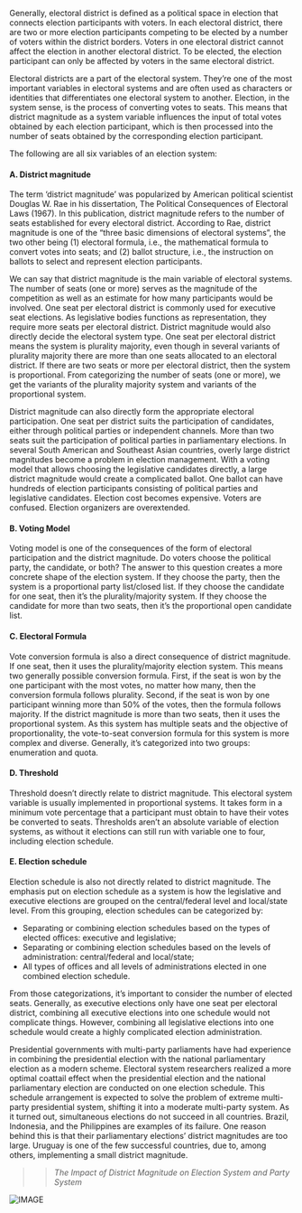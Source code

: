 Generally, electoral district is defined as a political space in election that connects election participants with voters. In each electoral district, there are two or more election participants competing to be elected by a number of voters within the district borders. Voters in one electoral district cannot affect the election in another electoral district. To be elected, the election participant can only be affected by voters in the same electoral district.

Electoral districts are a part of the electoral system. They’re one of the most important variables in electoral systems and are often used as characters or identities that differentiates one electoral system to another. Election, in the system sense, is the process of converting votes to seats. This means that district magnitude as a system variable influences the input of total votes obtained by each election participant, which is then processed into the number of seats obtained by the corresponding election participant.

The following are all six variables of an election system:

#### A. District magnitude

The term ‘district magnitude’ was popularized by American political scientist Douglas W. Rae in his dissertation, The Political Consequences of Electoral Laws (1967). In this publication, district magnitude refers to the number of seats established for every electoral district. According to Rae, district magnitude is one of the “three basic dimensions of electoral systems”, the two other being (1) electoral formula, i.e., the mathematical formula to convert votes into seats; and (2) ballot structure, i.e., the instruction on ballots to select and represent election participants.

We can say that district magnitude is the main variable of electoral systems. The number of seats (one or more) serves as the magnitude of the competition as well as an estimate for how many participants would be involved. One seat per electoral district is commonly used for executive seat elections. As legislative bodies functions as representation, they require more seats per electoral district. District magnitude would also directly decide the electoral system type. One seat per electoral district means the system is plurality majority, even though in several variants of plurality majority there are more than one seats allocated to an electoral district. If there are two seats or more per electoral district, then the system is proportional. From categorizing the number of seats (one or more), we get the variants of the plurality majority system and variants of the proportional system.

District magnitude can also directly form the appropriate electoral participation. One seat per district suits the participation of candidates, either through political parties or independent channels. More than two seats suit the participation of political parties in parliamentary elections. In several South American and Southeast Asian countries, overly large district magnitudes become a problem in election management. With a voting model that allows choosing the legislative candidates directly, a large district magnitude would create a complicated ballot. One ballot can have hundreds of election participants consisting of political parties and legislative candidates. Election cost becomes expensive. Voters are confused. Election organizers are overextended.

#### B. Voting Model

Voting model is one of the consequences of the form of electoral participation and the district magnitude. Do voters choose the political party, the candidate, or both? The answer to this question creates a more concrete shape of the election system. If they choose the party, then the system is a proportional party list/closed list. If they choose the candidate for one seat, then it’s the plurality/majority system. If they choose the candidate for more than two seats, then it’s the proportional open candidate list. 

#### C. Electoral Formula

Vote conversion formula is also a direct consequence of district magnitude. If one seat, then it uses the plurality/majority election system. This means two generally possible conversion formula. First, if the seat is won by the one participant with the most votes, no matter how many, then the conversion formula follows plurality. Second, if the seat is won by one participant winning more than 50% of the votes, then the formula follows majority. If the district magnitude is more than two seats, then it uses the proportional system. As this system has multiple seats and the objective of proportionality, the vote-to-seat conversion formula for this system is more complex and diverse. Generally, it’s categorized into two groups: enumeration and quota. 

#### D. Threshold

Threshold doesn’t directly relate to district magnitude. This electoral system variable is usually implemented in proportional systems. It takes form in a minimum vote percentage that a participant must obtain to have their votes be converted to seats. Thresholds aren’t an absolute variable of election systems, as without it elections can still run with variable one to four, including election schedule.

#### E. Election schedule

Election schedule is also not directly related to district magnitude. The emphasis put on election schedule as a system is how the legislative and executive elections are grouped on the central/federal level and local/state level. From this grouping, election schedules can be categorized by:

- Separating or combining election schedules based on the types of elected offices: executive and legislative;
- Separating or combining election schedules based on the levels of administration: central/federal and local/state;
- All types of offices and all levels of administrations elected in one combined election schedule.

From those categorizations, it’s important to consider the number of elected seats. Generally, as executive elections only have one seat per electoral district, combining all executive elections into one schedule would not complicate things. However, combining all legislative elections into one schedule would create a highly complicated election administration. 

Presidential governments with multi-party parliaments have had experience in combining the presidential election with the national parliamentary election as a modern scheme. Electoral system researchers realized a more optimal coattail effect when the presidential election and the national parliamentary election are conducted on one election schedule. This schedule arrangement is expected to solve the problem of extreme multi-party presidential system, shifting it into a moderate multi-party system. As it turned out, simultaneous elections do not succeed in all countries. Brazil, Indonesia, and the Philippines are examples of its failure. One reason behind this is that their parliamentary elections’ district magnitudes are too large. Uruguay is one of the few successful countries, due to, among others, implementing a small district magnitude. 

>> *The Impact of District Magnitude on Election System and Party System*

![IMAGE](/img/2-1.png "The Impact of District Magnitude on Election System and Party System")